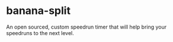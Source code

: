 # banana-split
An open sourced, custom speedrun timer that will help bring your speedruns to the next level.
